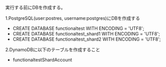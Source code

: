 実行する前にDBを作成する。

1.PostgreSQL(user:postres, username:postgres)にDBを作成する
* CREATE DATABASE functionaltest WITH ENCODING = 'UTF8';
* CREATE DATABASE functionaltest_shard1 WITH ENCODING = 'UTF8';
* CREATE DATABASE functionaltest_shard2 WITH ENCODING = 'UTF8';

2.DynamoDBに以下のテーブルを作成すること
* functionaltestShardAccount
